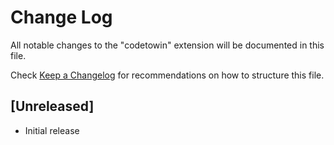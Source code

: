 # Change Log

All notable changes to the "codetowin" extension will be documented in this file.

Check [Keep a Changelog](http://keepachangelog.com/) for recommendations on how to structure this file.

## [Unreleased]

- Initial release